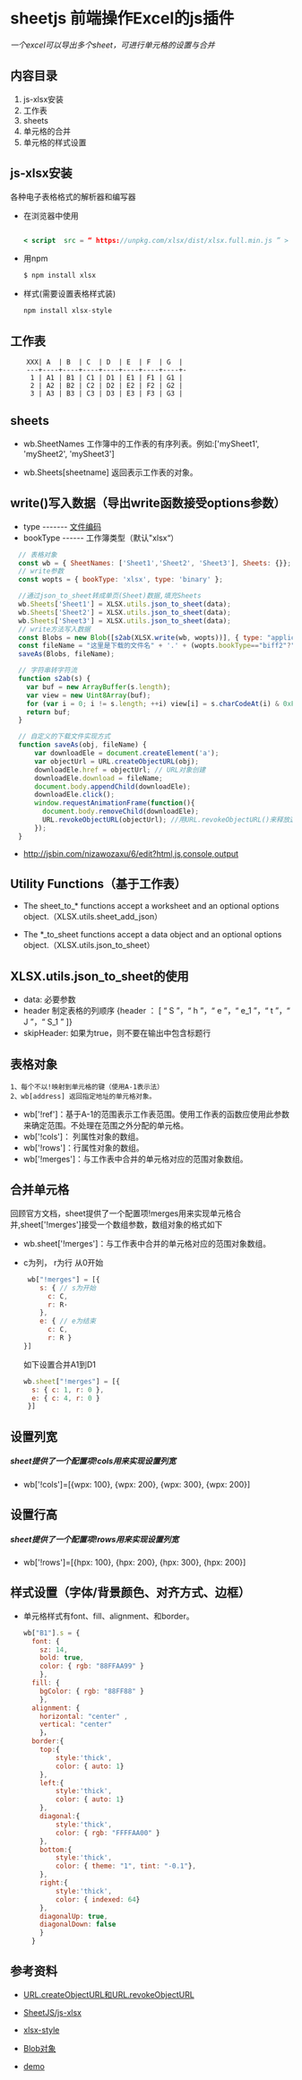 # sheetjs 前端操作Excel的js插件

*一个excel可以导出多个sheet，可进行单元格的设置与合并*

## 内容目录

  1. js-xlsx安装
  2. 工作表
  3. sheets
  4. 单元格的合并
  5. 单元格的样式设置

## js-xlsx安装
   各种电子表格格式的解析器和编写器  

  - 在浏览器中使用

    ```jsx
    
    < script  src = “ https://unpkg.com/xlsx/dist/xlsx.full.min.js ” > < / script >
    
    ```

  - 用npm

    ```jsx
    $ npm install xlsx
    ```

- 样式(需要设置表格样式装)

    ```jsx
    npm install xlsx-style
    ```

## 工作表
  ```
      XXX| A  | B  | C  | D  | E  | F  | G  |
      ---+----+----+----+----+----+----+----+-
       1 | A1 | B1 | C1 | D1 | E1 | F1 | G1 |
       2 | A2 | B2 | C2 | D2 | E2 | F2 | G2 |
       3 | A3 | B3 | C3 | D3 | E3 | F3 | G3 |
```

## sheets
 - wb.SheetNames 工作簿中的工作表的有序列表。例如:['mySheet1', 'mySheet2', 'mySheet3']

 - wb.Sheets[sheetname] 返回表示工作表的对象。

  ## write()写入数据（导出write函数接受options参数）
 - type		------- [文件编码](https://github.com/SheetJS/js-xlsx#output-type)
 - bookType	------	工作簿类型（默认"xlsx“）


  ```jsx
    // 表格对象
    const wb = { SheetNames: ['Sheet1','Sheet2', 'Sheet3'], Sheets: {}};
    // write参数
    const wopts = { bookType: 'xlsx', type: 'binary' };
  
    //通过json_to_sheet转成单页(Sheet)数据,填充Sheets
    wb.Sheets['Sheet1'] = XLSX.utils.json_to_sheet(data);
    wb.Sheets['Sheet2'] = XLSX.utils.json_to_sheet(data);
    wb.Sheets['Sheet3'] = XLSX.utils.json_to_sheet(data);
    // write方法写入数据
    const Blobs = new Blob([s2ab(XLSX.write(wb, wopts))], { type: "application/octet-stream" });
    const fileName = "这里是下载的文件名" + '.' + (wopts.bookType=="biff2"?"xls":wopts.bookType);
    saveAs(Blobs, fileName);

    // 字符串转字符流
    function s2ab(s) {
      var buf = new ArrayBuffer(s.length);
      var view = new Uint8Array(buf);
      for (var i = 0; i != s.length; ++i) view[i] = s.charCodeAt(i) & 0xFF;
      return buf;
    }
  ```

  ```jsx
    // 自定义的下载文件实现方式
    function saveAs(obj, fileName) { 
        var downloadEle = document.createElement('a');
        var objectUrl = URL.createObjectURL(obj);
        downloadEle.href = objectUrl; // URL对象创建
        downloadEle.download = fileName;
        document.body.appendChild(downloadEle);
        downloadEle.click();
        window.requestAnimationFrame(function(){
          document.body.removeChild(downloadEle);
          URL.revokeObjectURL(objectUrl); //用URL.revokeObjectURL()来释放这个object URL
        });
    }
  ```
- http://jsbin.com/nizawozaxu/6/edit?html,js,console,output


 ## Utility Functions（基于工作表）
- The sheet_to_* functions accept a worksheet and an optional options object.（XLSX.utils.sheet_add_json）

- The *_to_sheet functions accept a data object and an optional options object.（XLSX.utils.json_to_sheet）

## XLSX.utils.json_to_sheet的使用
- data: 必要参数
- header 制定表格的列顺序
  {header ： [ “ S ”，“ h ”，“ e ”，“ e_1 ”，“ t ”，“ J ”，“ S_1 ” ]}
- skipHeader: 如果为true，则不要在输出中包含标题行

## 表格对象
    1、每个不以!映射到单元格的键（使用A-1表示法）
    2、wb[address] 返回指定地址的单元格对象。

  - wb['!ref']：基于A-1的范围表示工作表范围。使用工作表的函数应使用此参数来确定范围。不处理在范围之外分配的单元格。
  - wb['!cols']： 列属性对象的数组。
  - wb['!rows']：行属性对象的数组。
  - wb['!merges']：与工作表中合并的单元格对应的范围对象数组。

  ## 合并单元格
  回顾官方文档，sheet提供了一个配置项!merges用来实现单元格合并,sheet['!merges']接受一个数组参数，数组对象的格式如下
  - wb.sheet['!merges']：与工作表中合并的单元格对应的范围对象数组。
  - c为列， r为行 从0开始

    ```jsx
     wb["!merges"] = [{
        s: { // s为开始
          c: C,
          r: R·
        },
        e: { // e为结束
          c: C,
          r: R }
    }]
    ``` 
    如下设置合并A1到D1
    ```jsx
    wb.sheet["!merges"] = [{
      s: { c: 1, r: 0 },
      e: { c: 4, r: 0 }
     }]
     ```

## 设置列宽
##### sheet提供了一个配置项!cols用来实现设置列宽

 - wb['!cols']=[{wpx: 100}, {wpx: 200}, {wpx: 300}, {wpx: 200}]

## 设置行高
##### sheet提供了一个配置项!rows用来实现设置列宽

 - wb['!rows']=[{hpx: 100}, {hpx: 200}, {hpx: 300}, {hpx: 200}]
    
## 样式设置（字体/背景颜色、对齐方式、边框）

  - 单元格样式有font、fill、alignment、和border。

    ```jsx
    wb["B1"].s = {
      font: { 
        sz: 14,
        bold: true,
        color: { rgb: "88FFAA99" }
        }, 
      fill: { 
        bgColor: { rgb: "88FF88" } 
        },
      alignment: {
        horizontal: "center" ,
        vertical: "center"
        }，
      border:{
        top:{
            style:'thick',
            color: { auto: 1}
        },
        left:{
            style:'thick',
            color: { auto: 1}
        },
        diagonal:{
            style:'thick',
            color: { rgb: "FFFFAA00" }
        },
        bottom:{
            style:'thick',
            color: { theme: "1", tint: "-0.1"},
        },
        right:{
            style:'thick',
            color: { indexed: 64}
        },
        diagonalUp:	true,
        diagonalDown: false
        }
      }
    ```
  ## 参考资料
  - [URL.createObjectURL和URL.revokeObjectURL](https://www.cnblogs.com/liulangmao/p/4262565.html)

  - [SheetJS/js-xlsx](https://github.com/SheetJS/js-xlsx#output-type)

  - [xlsx-style](https://www.npmjs.com/package/xlsx-style#cell-styles)

  - [Blob对象](https://www.cnblogs.com/hhhyaaon/p/5928152.html)

  - [demo](https://www.jianshu.com/p/dfa5c043c5be)